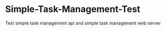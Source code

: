 # Simple-Task-Management-Test
Test simple task management api and simple task management web server
